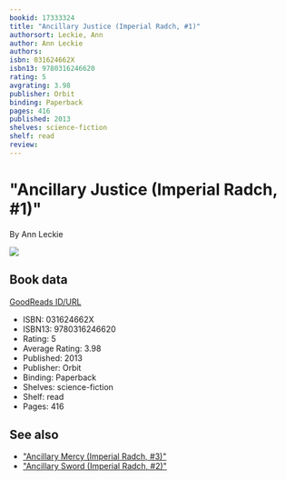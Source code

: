 ```yaml
---
bookid: 17333324
title: "Ancillary Justice (Imperial Radch, #1)"
authorsort: Leckie, Ann
author: Ann Leckie
authors: 
isbn: 031624662X
isbn13: 9780316246620
rating: 5
avgrating: 3.98
publisher: Orbit
binding: Paperback
pages: 416
published: 2013
shelves: science-fiction
shelf: read
review: 
---
```


# "Ancillary Justice (Imperial Radch, #1)"

By Ann Leckie

![](https://i.gr-assets.com/images/S/compressed.photo.goodreads.com/books/1597476110l/17333324._SY475_.jpg)

## Book data

[GoodReads ID/URL](https://www.goodreads.com/book/show/17333324)

- ISBN: 031624662X
- ISBN13: 9780316246620
- Rating: 5
- Average Rating: 3.98
- Published: 2013
- Publisher: Orbit
- Binding: Paperback
- Shelves: science-fiction
- Shelf: read
- Pages: 416


## See also

- ["Ancillary Mercy (Imperial Radch, #3)"](Ancillary_Mercy_Imperial_Radch__3.md)
- ["Ancillary Sword (Imperial Radch, #2)"](Ancillary_Sword_Imperial_Radch__2.md)

